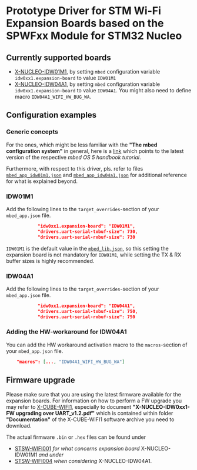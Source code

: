 # Prototype Driver for STM Wi-Fi Expansion Boards based on the SPWFxx Module for STM32 Nucleo #

## Currently supported boards
 * [X-NUCLEO-IDW01M1](http://www.st.com/content/st_com/en/products/ecosystems/stm32-open-development-environment/stm32-nucleo-expansion-boards/stm32-ode-connect-hw/x-nucleo-idw01m1.html), by setting `mbed` configuration variable `idw0xx1.expansion-board` to value `IDW01M1`
 * [X-NUCLEO-IDW04A1](http://www.st.com/content/st_com/en/products/ecosystems/stm32-open-development-environment/stm32-nucleo-expansion-boards/stm32-ode-connect-hw/x-nucleo-idw04a1.html), by setting `mbed` configuration variable `idw0xx1.expansion-board` to value `IDW04A1`. You might also need to define macro `IDW04A1_WIFI_HW_BUG_WA`.

## Configuration examples

### Generic concepts

For the ones, which might be less familiar with the **"The mbed configuration system"** in general, here is a [link](https://docs.mbed.com/docs/mbed-os-handbook/en/latest/advanced/config_system/) which points to the latest version of the respective _mbed OS 5 handbook tutorial_.

Furthermore, with respect to this driver, pls. refer to files [`mbed_app_idw01m1.json`](https://github.com/ARMmbed/wifi-x-nucleo-idw01m1/blob/master/mbed_app_idw01m1.json) and [`mbed_app_idw04a1.json`](https://github.com/ARMmbed/wifi-x-nucleo-idw01m1/blob/master/mbed_app_idw04a1.json) for additional reference for what is explained beyond.

### IDW01M1

Add the following lines to the `target_overrides`-section of your `mbed_app.json` file.

``` json
            "idw0xx1.expansion-board": "IDW01M1",
            "drivers.uart-serial-txbuf-size": 730,
            "drivers.uart-serial-rxbuf-size": 730
```

`IDW01M1` is the default value in the [`mbed_lib.json`](https://github.com/ARMmbed/wifi-x-nucleo-idw01m1/blob/master/mbed_lib.json), so this setting the expansion board is not mandatory for `IDW01M1`, while setting the TX & RX buffer sizes is highly recommended.

### IDW04A1

Add the following lines to the `target_overrides`-section of your `mbed_app.json` file.

``` json
            "idw0xx1.expansion-board": "IDW04A1",
            "drivers.uart-serial-txbuf-size": 750,
            "drivers.uart-serial-rxbuf-size": 750
```

### Adding the HW-workaround for IDW04A1

You can add the HW workaround activation macro to the `macros`-section of your `mbed_app.json` file.

``` json
    "macros": [..., "IDW04A1_WIFI_HW_BUG_WA"]
```

## Firmware upgrade

Please make sure that you are using the latest firmware available for the expansion boards. For information on how to perform a FW upgrade you may refer to [X-CUBE-WIFI1](http://www.st.com/content/st_com/en/products/embedded-software/mcus-embedded-software/stm32-embedded-software/stm32cube-embedded-software-expansion/x-cube-wifi1.html), especially to document **"X-NUCLEO-IDW0xx1- FW upgrading over UART_v1.2.pdf"** which is contained within folder **"Documentation"** of the X-CUBE-WIFI1 software archive you need to download. 

The actual firmware `.bin` or `.hex` files can be found under 
- [STSW-WIFI001](https://my.st.com/content/my_st_com/en/products/embedded-software/wireless-connectivity-software/stsw-wifi001.html) _for what concerns expansion board_ X-NUCLEO-IDW01M1 _and under_
- [STSW-WIFI004](https://my.st.com/content/my_st_com/en/products/embedded-software/wireless-connectivity-software/stsw-wifi004.html) _when considering_ X-NUCLEO-IDW04A1.
